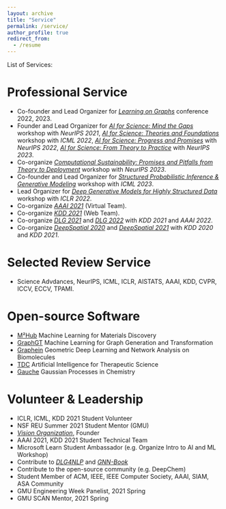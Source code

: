 ```yaml
---
layout: archive
title: "Service"
permalink: /service/
author_profile: true
redirect_from:
  - /resume
---
```


List of Services:

Professional Service
======
* Co-founder and Lead Organizer for [*Learning on Graphs*](https://logconference.github.io/) conference 2022, 2023.
* Founder and Lead Organizer for [*AI for Science: Mind the Gaps*](http://www.ai4science.net/neurips21/) workshop with *NeurIPS 2021*, [*AI for Science: Theories and Foundations*](http://www.ai4science.net/icml22/) workshop with *ICML 2022*, [*AI for Science: Progress and Promises*](https://ai4sciencecommunity.github.io/neurips22/) with *NeurIPS 2022*, [*AI for Science: From Theory to Practice*](https://ai4sciencecommunity.github.io/neurips23/) with *NeurIPS 2023*.
* Co-organize [*Computational Sustainability: Promises and Pitfalls from Theory to Deployment*](https://www.compsust.net/compsust-2023/) workshop with *NeurIPS 2023*.
* Co-founder and Lead Organizer for [*Structured Probabilistic Inference & Generative Modeling*](https://spigmworkshop.github.io/) workshop with *ICML 2023*.
* Lead Organizer for [*Deep Generative Models for Highly Structured Data*](https://deep-gen-struct.github.io/) workshop with *ICLR 2022*.
* Co-organize [*AAAI 2021*](https://aaai.org/Conferences/AAAI-21/) (Virtual Team).
* Co-organize [*KDD 2021*](https://kdd.org/kdd2021/) (Web Team).
* Co-organize [*DLG 2021*](https://deep-learning-graphs.bitbucket.io/dlg-kdd21/index.html) and [*DLG 2022*](https://deep-learning-graphs.bitbucket.io/dlg-aaai22/index.html) with *KDD 2021* and *AAAI 2022*.
* Co-organize [*DeepSpatial 2020*](http://mason.gmu.edu/~lzhao9/venues/DeepSpatial2020/) and [*DeepSpatial 2021*](http://cs.emory.edu/~lzhao41/venues/DeepSpatial2021/) with *KDD 2020* and *KDD 2021*.

Selected Review Service
======
* Science Advdances, NeurIPS, ICML, ICLR, AISTATS, AAAI, KDD, CVPR, ICCV, ECCV, TPAMI. 

Open-source Software
======
* [M²Hub](https://github.com/yuanqidu/M2Hub) Machine Learning for Materials Discovery
* [GraphGT](https://graphgt.github.io/) Machine Learning for Graph Generation and Transformation
* [Graphein](https://github.com/a-r-j/graphein) Geometric Deep Learning and Network Analysis on Biomolecules
* [TDC](https://tdcommons.ai/) Artificial Intelligence for Therapeutic Science
* [Gauche](https://github.com/leojklarner/gauche) Gaussian Processes in Chemistry

Volunteer & Leadership
======
* ICLR, ICML, KDD 2021 Student Volunteer
* NSF REU Summer 2021 Student Mentor (GMU)
* [*Vision Organization*](https://vision-npo.github.io/), Founder
* AAAI 2021, KDD 2021 Student Technical Team
* Microsoft Learn Student Ambassador (e.g. Organize Intro to AI and ML Workshop)
* Contribute to [*DLG4NLP*](https://dlg4nlp.github.io/) and [*GNN-Book*](https://graph-neural-networks.github.io/)
* Contribute to the open-source community (e.g. DeepChem) 
* Student Member of ACM, IEEE, IEEE Computer Society, AAAI, SIAM, ASA Community
* GMU Engineering Week Panelist, 2021 Spring
* GMU SCAN Mentor, 2021 Spring
<!-- * CVPR (2023), ICLR (2023), AAAI (2023), WACV (2022), NeurIPS (2022), ICML (2022), KDD (2022), ICLR (2022), AISTATS (2022), TCBB (2022), ICLR-GTRL (2022), CVPR-AICC (2022), BioKDD (2022), TPAMI (2021), TNNLS (2021), KDD (2021), TKDD (2021), ICDM (2021), CIKM (2021), BMVC (2021), BioKDD (2021), KDD-DLG (2021), KDD-IRS (2021), NeurIPS-AI4Sci (2021, 2022) -->



